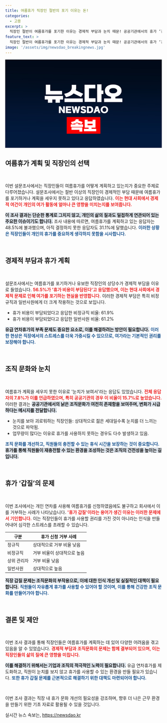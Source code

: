 ```yaml
---
title: 여름휴가 직장인 절반의 포기 이유는 돈!
categories:
  - 고용
excerpt: >
  직장인 절반이 여름휴가를 포기한 이유는 경제적 부담과 눈치 때문! 공공기관에서의 휴가 ‘갑질’ 실태가 드러났습니다. 올 여름, 당신의 휴가는 안전할까요?
feature_text: >
  직장인 절반이 여름휴가를 포기한 이유는 경제적 부담과 눈치 때문! 공공기관에서의 휴가 ‘갑질’ 실태가 드러났습니다. 올 여름, 당신의 휴가는 안전할까요?
image: '/assets/img/newsdao_breakingnews.jpg'
---
```


<p><img src="/assets/img/newsdao_breakingnews.jpg" alt="ranknews 속보" /></p>

<h2 data-ke-size="size26">여름휴가 계획 및 직장인의 선택</h2>

<p data-ke-size="size16">&nbsp;</p>

<p>이번 설문조사에서는 직장인들이 여름휴가를 어떻게 계획하고 있는지가 중요한 주제로 다루어졌습니다. 설문조사에서는 절반 이상의 직장인이 경제적인 부담 때문에 여름휴가를 포기하거나 계획을 세우지 못하고 있다고 응답하였습니다. <b><span style="color: #ee2323;">이는 현대 사회에서 경제적 여건이 개인의 여가 활동에 얼마나 큰 영향을 미치는지를 보여줍니다.</span></b></p>

<p><b><span style="background-color: #21538527;">이 조사 결과는 단순한 통계로 그치지 않고, 개인의 삶의 질과도 밀접하게 연관되어 있는 주요한 이슈이기도 합니다.</span></b> 조사 내용에 따르면, 여름휴가를 계획하고 있는 응답자는 48.5%에 불과했으며, 아직 결정하지 못한 응답자도 31.1%에 달했습니다. <b><span style="color: #1a5490;">이러한 상황은 직장인들이 개인의 휴가를 중요하게 생각하지 못함을 시사합니다.</span></b></p>

<p data-ke-size="size16">&nbsp;</p>

<h2 data-ke-size="size26">경제적 부담과 휴가 계획</h2>

<p data-ke-size="size16">&nbsp;</p>

<p>설문조사에서는 여름휴가를 포기하거나 유보한 직장인의 상당수가 경제적 부담을 이유로 들었습니다. <b><span style="color: #ee2323;">56.5%가 '휴가 비용이 부담된다'고 응답했으며, 이는 현대 사회에서 경제적 문제로 인해 여가를 포기하는 현실을 반영합니다.</span></b> 이러한 경제적 부담은 특히 비정규직과 일반사원에게 더 크게 작용하는 것으로 보입니다.</p>

<ul>
    <li>휴가 비용이 부담되었다고 응답한 비정규직 비율: 61.9%</li>
    <li>휴가 비용이 부담되었다고 응답한 일반사원 비율: 61.2%</li>
</ul>

<p><b><span style="background-color: #21538527;">유급 연차휴가의 부족 문제도 중요한 요소로, 이를 해결하려는 방안이 필요합니다.</span></b> <b><span style="color: #1a5490;">이러한 현상은 직장에서의 스트레스를 더욱 가중시킬 수 있으므로, 여가라는 기본적인 권리를 보장해야 합니다.</span></b></p>

<p data-ke-size="size16">&nbsp;</p>

<h2 data-ke-size="size26">조직 문화와 눈치</h2>

<p data-ke-size="size16">&nbsp;</p>

<p>여름휴가 계획을 세우지 못한 이유로 '눈치가 보여서'라는 응답도 있었습니다. <b><span style="color: #ee2323;">전체 응답자의 7.8%가 이를 언급하였으며, 특히 공공기관의 경우 이 비율이 15.7%로 높았습니다.</span></b> 이러한 결과는 <b><span style="background-color: #21538527;">공공기관에서의 낡은 조직문화가 여전히 존재함을 보여주며, 변화가 시급하다는 메시지를 전달합니다.</span></b></p>

<ul>
    <li>눈치를 보아 괴로워하는 직장인들: 상대적으로 젊은 세대일수록 눈치를 더 느끼는 것으로 파악됨.</li>
    <li>업무량이 많다는 이유로 휴가를 사용하지 못하는 경우도 다수 발생하고 있음.</li>
</ul>

<p><b><span style="color: #1a5490;">조직 문화를 개선하고, 직원들의 충전할 수 있는 휴식 시간을 보장하는 것이 중요합니다.</span></b> <b><span style="background-color: #21538527;">휴가를 통해 직원들이 재충전할 수 있는 환경을 조성하는 것은 조직의 건전성을 높이는 길입니다.</span></b></p>

<p data-ke-size="size16">&nbsp;</p>

<h2 data-ke-size="size26">휴가 ‘갑질’의 문제</h2>

<p data-ke-size="size16">&nbsp;</p>

<p>이번 조사에서는 개인 연차를 사용해 여름휴가를 신청하였음에도 불구하고 회사에서 이를 거부하는 사례가 나타났습니다. <b><span style="color: #ee2323;">'휴가 갑질'이라는 용어가 생긴 이유는 이러한 문제에서 기인합니다.</span></b> 이는 직장인들이 휴가를 사용할 권리를 가진 것이 아니라는 인식을 만들어내어 심각한 스트레스를 초래할 수 있습니다.</p>

<table>
    <thead>
        <tr>
            <th>구분</th>
            <th>휴가 신청 거부 사례</th>
        </tr>
    </thead>
    <tbody>
        <tr>
            <td>정규직</td>
            <td>상대적으로 거부 비율 낮음</td>
        </tr>
        <tr>
            <td>비정규직</td>
            <td>거부 비율이 상대적으로 높음</td>
        </tr>
        <tr>
            <td>상위 관리자</td>
            <td>거부 비율 낮음</td>
        </tr>
        <tr>
            <td>일반사원</td>
            <td>상대적으로 높음</td>
        </tr>
    </tbody>
</table>

<p><b><span style="background-color: #21538527;">직장 갑질 문제는 조직문화의 부작용으로, 이에 대한 인식 개선 및 실질적인 대책이 필요합니다.</span></b> <b><span style="color: #1a5490;">직원들이 자유롭게 휴가를 사용할 수 있어야 할 것이며, 이를 통해 건강한 조직 문화를 만들어가야 합니다.</span></b></p>

<p data-ke-size="size16">&nbsp;</p>

<h2 data-ke-size="size26">결론 및 제안</h2>

<p data-ke-size="size16">&nbsp;</p>

<p>이번 조사 결과를 통해 직장인들은 여름휴가를 계획하는 데 있어 다양한 어려움을 겪고 있음을 알 수 있었습니다. <b><span style="color: #ee2323;">경제적 부담과 조직문화의 문제는 함께 결부되어 있으며, 이는 직장인들의 삶의 질에 큰 영향을 미칩니다.</span></b> </p>

<p><b><span style="background-color: #21538527;">이를 해결하기 위해서는 기업과 조직의 적극적인 노력이 필요합니다.</span></b> 유급 연차휴가를 제도화하고, 직원이 눈치를 보지 않고 휴가를 사용할 수 있는 환경을 만들 필요가 있습니다. <b><span style="color: #1a5490;">또한 휴가 갑질 문제를 근본적으로 해결하기 위한 대책도 마련되어야 합니다.</span></b></p>

<p data-ke-size="size16">&nbsp;</p>

<p>이번 조사 결과는 직장 내 휴가 문화 개선의 필요성을 강조하며, 향후 더 나은 근무 환경을 만들기 위한 기초 자료로 활용될 수 있을 것입니다.</p>
실시간 뉴스 속보는, <a href="https://newsdao.kr" rel="dofollow">https://newsdao.kr</a>


